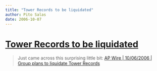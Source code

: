 ```yaml
---
title: "Tower Records to be liquidated"
author: Pito Salas
date: 2006-10-07
---
```

# [Tower Records to be liquidated](None)



>
> Just came across this surprising little bit: [AP Wire | 10/06/2006 | Group
> plans to liquidate Tower
> Records](<http://www.sanluisobispo.com/mld/sanluisobispo/news/15697803.htm>
> "AP Wire | 10/06/2006 | Group plans to liquidate Tower Records")


